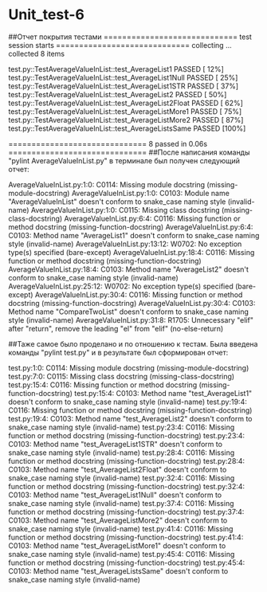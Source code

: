 # Unit_test-6
##Отчет покрытия тестами
============================= test session starts =============================
collecting ... collected 8 items

test.py::TestAverageValueInList::test_AverageList1 PASSED                [ 12%]
test.py::TestAverageValueInList::test_AverageList1Null PASSED            [ 25%]
test.py::TestAverageValueInList::test_AverageList1STR PASSED             [ 37%]
test.py::TestAverageValueInList::test_AverageList2 PASSED                [ 50%]
test.py::TestAverageValueInList::test_AverageList2Float PASSED           [ 62%]
test.py::TestAverageValueInList::test_AverageListMore1 PASSED            [ 75%]
test.py::TestAverageValueInList::test_AverageListMore2 PASSED            [ 87%]
test.py::TestAverageValueInList::test_AverageListsSame PASSED            [100%]

============================== 8 passed in 0.06s ==============================
##После написания команды "pylint AverageValueInList.py" в терминале был получен следующий отчет:

AverageValueInList.py:1:0: C0114: Missing module docstring (missing-module-docstring)
AverageValueInList.py:1:0: C0103: Module name "AverageValueInList" doesn't conform to snake_case naming style (invalid-name)
AverageValueInList.py:1:0: C0115: Missing class docstring (missing-class-docstring)
AverageValueInList.py:6:4: C0116: Missing function or method docstring (missing-function-docstring)
AverageValueInList.py:6:4: C0103: Method name "AverageList1" doesn't conform to snake_case naming style (invalid-name)
AverageValueInList.py:13:12: W0702: No exception type(s) specified (bare-except)
AverageValueInList.py:18:4: C0116: Missing function or method docstring (missing-function-docstring)
AverageValueInList.py:18:4: C0103: Method name "AverageList2" doesn't conform to snake_case naming style (invalid-name)
AverageValueInList.py:25:12: W0702: No exception type(s) specified (bare-except)
AverageValueInList.py:30:4: C0116: Missing function or method docstring (missing-function-docstring)
AverageValueInList.py:30:4: C0103: Method name "CompareTwoList" doesn't conform to snake_case naming style (invalid-name)
AverageValueInList.py:31:8: R1705: Unnecessary "elif" after "return", remove the leading "el" from "elif" (no-else-return)


##Таже самое было проделано и по отношению к тестам. Была введена команды "pylint test.py" и в результате был сформирован отчет:

test.py:1:0: C0114: Missing module docstring (missing-module-docstring)
test.py:7:0: C0115: Missing class docstring (missing-class-docstring)
test.py:15:4: C0116: Missing function or method docstring (missing-function-docstring)
test.py:15:4: C0103: Method name "test_AverageList1" doesn't conform to snake_case naming style (invalid-name)
test.py:19:4: C0116: Missing function or method docstring (missing-function-docstring)
test.py:19:4: C0103: Method name "test_AverageList2" doesn't conform to snake_case naming style (invalid-name)
test.py:23:4: C0116: Missing function or method docstring (missing-function-docstring)
test.py:23:4: C0103: Method name "test_AverageList1STR" doesn't conform to snake_case naming style (invalid-name)
test.py:28:4: C0116: Missing function or method docstring (missing-function-docstring)
test.py:28:4: C0103: Method name "test_AverageList2Float" doesn't conform to snake_case naming style (invalid-name)
test.py:32:4: C0116: Missing function or method docstring (missing-function-docstring)
test.py:32:4: C0103: Method name "test_AverageList1Null" doesn't conform to snake_case naming style (invalid-name)
test.py:37:4: C0116: Missing function or method docstring (missing-function-docstring)
test.py:37:4: C0103: Method name "test_AverageListMore2" doesn't conform to snake_case naming style (invalid-name)
test.py:41:4: C0116: Missing function or method docstring (missing-function-docstring)
test.py:41:4: C0103: Method name "test_AverageListMore1" doesn't conform to snake_case naming style (invalid-name)
test.py:45:4: C0116: Missing function or method docstring (missing-function-docstring)
test.py:45:4: C0103: Method name "test_AverageListsSame" doesn't conform to snake_case naming style (invalid-name)
